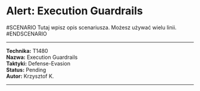 # Alert: Execution Guardrails

#SCENARIO
Tutaj wpisz opis scenariusza. Możesz używać wielu linii.
#ENDSCENARIO

---

**Technika:** T1480  
**Nazwa:** Execution Guardrails  
**Taktyki:** Defense-Evasion  
**Status:** Pending  
**Autor:** Krzysztof K.  

---

<!--
Tactics: Defense-Evasion
Technique ID: T1480
Technique Name: Execution Guardrails
Status: Pending
--> 
